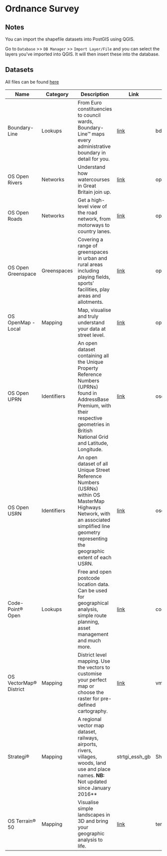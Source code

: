 # Ordnance Survey

## Notes
You can import the shapefile datasets into PostGIS using QGIS.

Go to `Database` >> `DB Manager` >> `Import Layer/File` and you can select the layers you've imported into QGIS. It will then insert these into the database.

## Datasets

All files can be found [here](https://osdatahub.os.uk/downloads/open)

| Name                   | Category    | Description                                                                                                                                                                                       | Link                                                             | Files                  | Format     |     |
| ---------------------- | ----------- | ------------------------------------------------------------------------------------------------------------------------------------------------------------------------------------------------- | ---------------------------------------------------------------- | ---------------------- | ---------- | --- |
| Boundary-Line          | Lookups     | From Euro constituencies to council wards, Boundary-Line™ maps every administrative boundary in detail for you.                                                                                   | [link](https://osdatahub.os.uk/downloads/open/BoundaryLine)      | bdline_essh_gb         | Shapefile  |     |     
| OS Open Rivers         | Networks    | Understand how watercourses in Great Britain join up.                                                                                                                                             | [link](https://osdatahub.os.uk/downloads/open/OpenRivers)        | opvrs_essh_gb          | Shapefile  |     |
| OS Open Roads          | Networks    | Get a high-level view of the road network, from motorways to country lanes.                                                                                                                       | [link](https://osdatahub.os.uk/downloads/open/OpenRoads)         | oproad_essh_gb         | Shapefile  |     |
| OS Open Greenspace     | Greenspaces | Covering a range of greenspaces in urban and rural areas including playing fields, sports’ facilities, play areas and allotments.                                                                 | [link](https://osdatahub.os.uk/downloads/open/OpenGreenspace)    | opgrsp_essh_gb         | Shapefile  |     |     
| OS OpenMap - Local     | Mapping     | Map, visualise and truly understand your data at street level.                                                                                                                                    | [link](https://osdatahub.os.uk/downloads/open/OpenMapLocal)      | opmplc_essh_gb         | Shapefile  |     |
| OS Open UPRN           | Identifiers | An open dataset containing all the Unique Property Reference Numbers (UPRNs) found in AddressBase Premium, with their respective geometries in British National Grid and Latitude, Longitude.     | [link](https://osdatahub.os.uk/downloads/open/OpenUPRN)          | osopenuprn_202106_gpkg | GeoPackage |     |     
| OS Open USRN           | Identifiers | An open dataset of all Unique Street Reference Numbers (USRNs) within OS MasterMap Highways Network, with an associated simplified line geometry representing the geographic extent of each USRN. | [link](https://osdatahub.os.uk/downloads/open/OpenUSRN)          | osopenusrn_202107_gpkg | GeoPackage |     |
| Code-Point® Open       | Lookups     | Free and open postcode location data. Can be used for geographical analysis, simple route planning, asset management and much more.                                                               | [link](https://osdatahub.os.uk/downloads/open/CodePointOpen)     | codepo_gpkg_gb         | GeoPackage |     |
| OS VectorMap® District | Mapping     | District level mapping. Use the vectors to customise your perfect map or choose the raster for pre-defined cartography.                                                                           | [link](https://osdatahub.os.uk/downloads/open/VectorMapDistrict) | vmdvec_essh_gb         | Shapefile  |     |
| Strategi® | Mapping | A regional vector map dataset, railways, airports, rivers, villages, woods, land use and place names. **NB:** Not updated since January 2016** | strtgi_essh_gb | Shapefile |
| OS Terrain® 50 | Mapping | Visualise simple landscapes in 3D and bring your geographic analysis to life. | [link](https://osdatahub.os.uk/downloads/open/Terrain50) | terr50_cesh_gb | Shapefile